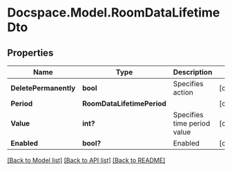 # Docspace.Model.RoomDataLifetimeDto

## Properties

Name | Type | Description | Notes
------------ | ------------- | ------------- | -------------
**DeletePermanently** | **bool** | Specifies action | [optional] 
**Period** | **RoomDataLifetimePeriod** |  | [optional] 
**Value** | **int?** | Specifies time period value | [optional] 
**Enabled** | **bool?** | Enabled | [optional] 

[[Back to Model list]](../README.md#documentation-for-models) [[Back to API list]](../README.md#documentation-for-api-endpoints) [[Back to README]](../README.md)

